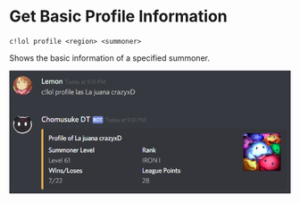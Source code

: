 # Get Basic Profile Information

```
c!lol profile <region> <summoner>
```

Shows the basic information of a specified summoner.

![](profile.png)
